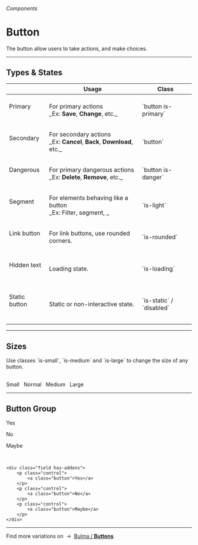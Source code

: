 <h6 class="subtitle is-5 has-text-grey has-text-weight-semibold">Components</h6><h1 class="title is-1 has-text-weight-bold">Button</h1>
<p class="subtitle is-5">
    The <span class="has-text-weight-semibold">button</span> allow users to take actions, and make choices.
</p>

<hr class="is-large is-visible">

<h2 class="title is-4">Types & States</h2>

<table class="table is-fullwidth">
    <thead>
        <tr>
            <th></th>
            <th>Usage</th>
            <th>Class</th>
        </tr>
    </thead>
    <tbody>
        <tr>
            <td class="has-text-centered"><br><div class="button is-primary">Primary</div><br><br></td>
            <td>For primary actions<br>_Ex: <strong>Save</strong>, <strong>Change</strong>, etc._</td>
            <td>`button is-primary`</td>
        </tr>
        <tr>
            <td class="has-text-centered"><br><div class="button">Secondary</div><br><br></td>
            <td>For secondary actions<br>_Ex: <strong>Cancel</strong>, <strong>Back</strong>, <strong>Download</strong>, etc._</td>
            <td>`button`</td>
        </tr>
        <tr>
            <td class="has-text-centered"><br><div class="button is-danger">Dangerous</div><br><br></td>
            <td>For primary dangerous actions<br>_Ex: <strong>Delete</strong>, <strong>Remove</strong>, etc._</td>
            <td>`button is-danger`</td>
        </tr>
        <tr>
            <td class="has-text-centered"><br><div class="button is-light">Segment</div><br><br></td>
            <td>For elements behaving like a button<br>_Ex: Filter, segment, _</td>
            <td>`is-light`</td>
        </tr>
        <tr>
            <td class="has-text-centered"><br><div class="button is-rounded">Link button</div><br><br></td>
            <td>For link buttons, use rounded corners.</td>
            <td>`is-rounded`</td>
        </tr>
        <tr>
            <td class="has-text-centered"><br><div class="button is-loading">Hidden text</div><br><br></td>
            <td>Loading state.</td>  
            <td>`is-loading`</td>
        </tr>
        <tr>
            <td class="has-text-centered"><br><div class="button is-static">Static button</div><br><br></td>
            <td>Static or non-interactive state.</td>
            <td>`is-static` / <br>`disabled`</td>
        </tr>
    </tbody>
</table>

<hr class="is-large is-visible">

<h2 class="title is-4">Sizes</h2>
<p>Use classes `is-small`, `is-medium` and `is-large` to change the size of any button.</p>
<br>
<span class="button is-small">Small</span> &nbsp; 
<span class="button">Normal</span> &nbsp; 
<span class="button is-medium">Medium</span> &nbsp; 
<span class="button is-large">Large</span>

<hr class="is-large is-visible">

<h2 class="title is-4 has-text-weight-semibold">Button Group</h2>

<div class="field has-addons">
    <p class="control">
        <a class="button">Yes</a>
    </p>
    <p class="control">
        <a class="button">No</a>
    </p>
    <p class="control">
        <a class="button">Maybe</a>
    </p>
</div>

<br>

    <div class="field has-addons">
        <p class="control">
            <a class="button">Yes</a>
        </p>
        <p class="control">
            <a class="button">No</a>
        </p>
        <p class="control">
            <a class="button">Maybe</a>
        </p>
    </div>


<hr class="is-large">

<div class="box is-bordered">
    Find more variations on &nbsp;→&nbsp; <a href="http://bulma.io/documentation/elements/button/" target="blank">Bulma / <strong>Buttons</strong></a>
</div>